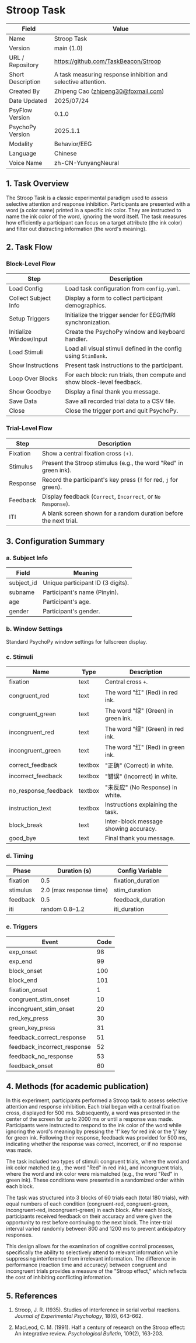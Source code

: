 # Stroop Task

| Field                | Value                                      |
|----------------------|--------------------------------------------|
| Name                 | Stroop Task                                |
| Version              | main (1.0)                                 |
| URL / Repository     | https://github.com/TaskBeacon/Stroop       |
| Short Description    | A task measuring response inhibition and selective attention. |
| Created By           | Zhipeng Cao (zhipeng30@foxmail.com)        |
| Date Updated         | 2025/07/24                                 |
| PsyFlow Version      | 0.1.0                                      |
| PsychoPy Version     | 2025.1.1                                   |
| Modality             | Behavior/EEG                               |
| Language | Chinese |
| Voice Name | zh-CN-YunyangNeural |


## 1. Task Overview

The Stroop Task is a classic experimental paradigm used to assess selective attention and response inhibition. Participants are presented with a word (a color name) printed in a specific ink color. They are instructed to name the ink color of the word, ignoring the word itself. The task measures how efficiently a participant can focus on a target attribute (the ink color) and filter out distracting information (the word's meaning).

## 2. Task Flow

### Block-Level Flow

| Step                       | Description                                                                 |
|----------------------------|-----------------------------------------------------------------------------|
| Load Config                | Load task configuration from `config.yaml`.                                 |
| Collect Subject Info       | Display a form to collect participant demographics.                         |
| Setup Triggers             | Initialize the trigger sender for EEG/fMRI synchronization.                 |
| Initialize Window/Input    | Create the PsychoPy window and keyboard handler.                            |
| Load Stimuli               | Load all visual stimuli defined in the config using `StimBank`.             |
| Show Instructions          | Present task instructions to the participant.                               |
| Loop Over Blocks           | For each block: run trials, then compute and show block-level feedback.     |
| Show Goodbye               | Display a final thank you message.                                          |
| Save Data                  | Save all recorded trial data to a CSV file.                                 |
| Close                      | Close the trigger port and quit PsychoPy.                                   |

### Trial-Level Flow

| Step                | Description                                                                 |
|---------------------|-----------------------------------------------------------------------------|
| Fixation            | Show a central fixation cross `(+)`.                                        |
| Stimulus            | Present the Stroop stimulus (e.g., the word "Red" in green ink).            |
| Response            | Record the participant's key press (`f` for red, `j` for green).            |
| Feedback            | Display feedback (`Correct`, `Incorrect`, or `No Response`).                |
| ITI                 | A blank screen shown for a random duration before the next trial.           |

## 3. Configuration Summary

### a. Subject Info

| Field       | Meaning                    |
|-------------|----------------------------|
| subject_id  | Unique participant ID (3 digits). |
| subname     | Participant's name (Pinyin). |
| age         | Participant's age.         |
| gender      | Participant's gender.      |

### b. Window Settings

Standard PsychoPy window settings for fullscreen display.

### c. Stimuli

| Name                     | Type      | Description                                           |
|--------------------------|-----------|-------------------------------------------------------|
| fixation                 | text      | Central cross `+`.                                    |
| congruent_red            | text      | The word "红" (Red) in red ink.                       |
| congruent_green          | text      | The word "绿" (Green) in green ink.                   |
| incongruent_red          | text      | The word "绿" (Green) in red ink.                     |
| incongruent_green        | text      | The word "红" (Red) in green ink.                     |
| correct_feedback         | textbox   | "正确" (Correct) in white.                            |
| incorrect_feedback       | textbox   | "错误" (Incorrect) in white.                          |
| no_response_feedback     | textbox   | "未反应" (No Response) in white.                      |
| instruction_text         | textbox   | Instructions explaining the task.                     |
| block_break              | text      | Inter-block message showing accuracy.                 |
| good_bye                 | text      | Final thank you message.                              |

### d. Timing

| Phase                 | Duration (s)        | Config Variable      |
|------------------------|--------------------|--------------------|
| fixation              | 0.5                | fixation_duration  |
| stimulus              | 2.0 (max response time) | stim_duration      |
| feedback              | 0.5                | feedback_duration  |
| iti                   | random 0.8–1.2     | iti_duration       |

### e. Triggers

| Event                    | Code  |
|--------------------------|-------|
| exp_onset                | 98    |
| exp_end                  | 99    |
| block_onset              | 100   |
| block_end                | 101   |
| fixation_onset           | 1     |
| congruent_stim_onset     | 10    |
| incongruent_stim_onset   | 20    |
| red_key_press            | 30    |
| green_key_press          | 31    |
| feedback_correct_response | 51    |
| feedback_incorrect_response | 52    |
| feedback_no_response     | 53    |
| feedback_onset           | 60    |

## 4. Methods (for academic publication)

In this experiment, participants performed a Stroop task to assess selective attention and response inhibition. Each trial began with a central fixation cross, displayed for 500 ms. Subsequently, a word was presented in the center of the screen for up to 2000 ms or until a response was made. Participants were instructed to respond to the ink color of the word while ignoring the word's meaning by pressing the 'f' key for red ink or the 'j' key for green ink. Following their response, feedback was provided for 500 ms, indicating whether the response was correct, incorrect, or if no response was made.

The task included two types of stimuli: congruent trials, where the word and ink color matched (e.g., the word "Red" in red ink), and incongruent trials, where the word and ink color were mismatched (e.g., the word "Red" in green ink). These conditions were presented in a randomized order within each block.

The task was structured into 3 blocks of 60 trials each (total 180 trials), with equal numbers of each condition (congruent-red, congruent-green, incongruent-red, incongruent-green) in each block. After each block, participants received feedback on their accuracy and were given the opportunity to rest before continuing to the next block. The inter-trial interval varied randomly between 800 and 1200 ms to prevent anticipatory responses.

This design allows for the examination of cognitive control processes, specifically the ability to selectively attend to relevant information while suppressing interference from irrelevant information. The difference in performance (reaction time and accuracy) between congruent and incongruent trials provides a measure of the "Stroop effect," which reflects the cost of inhibiting conflicting information.

## 5. References

1. Stroop, J. R. (1935). Studies of interference in serial verbal reactions. *Journal of Experimental Psychology*, 18(6), 643-662.

2. MacLeod, C. M. (1991). Half a century of research on the Stroop effect: An integrative review. *Psychological Bulletin*, 109(2), 163-203.


